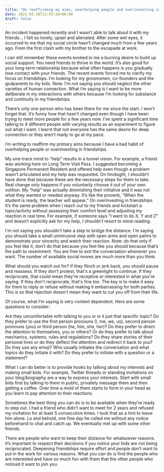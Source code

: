 ```yaml
---
title: "On reaffirming my aims, overhelping people and overinvesting in friendships"
date: 2021-02-28T21:55:20+08:00
draft: false
---
```

An incident happened recently and I wasn’t able to talk about it with my friends… I felt so lonely, upset and alienated. After some wet eyes, it occurred to me that my social circle hasn’t changed much from a few years ago. From the first clash with my brother to the escapade at work.

I can still remember these events evoked in me a burning desire to build up social support. You need friends to thrive in the world. It’s also good for your long-term relationship because what often happens is you gradually lose contact with your friends. The recent events forced me to clarify my focus on friendships. I’m looking for my groomsmen, co-founders and the godparents to my kids. Note: I’m not saying you should neglect the other varieties of human connection. What I’m saying is I want to be more deliberate in my interactions with others because I’m looking for substance and continuity in my friendships.

There’s only one person who has been there for me since the start. I won’t forget that. It’s funny how that hasn’t changed even though I have been trying to meet more people for a few years now. I’ve spent a significant time talking to 4 different people with varying results as an experiment to figure out what I want. I learnt that not everyone has the same desire for deep connection or they aren’t ready to go at my pace.

I’m writing to reaffirm my primary aims because I have a bad habit of overhelping people or overinvesting in friendships.

My one-track mind to “help” results in a tunnel vision. For example, a friend was working here on Long Term Visit Pass. I suggested becoming a Singapore Permanent Resident and offered help even though a problem wasn’t articulated and my help was requested. On hindsight, I shouldn’t have done that because these are the necessary steps for them to take. Real change only happens if you voluntarily choose it out of your own volition. My “help” was actually diminishing their initiative and it was not what they wanted or needed anyway. It’s like the proverb, “When the student is ready, the teacher will appear.”
On overinvesting in friendships. It’s the same problem when I reach out to my friends and kickstart a topic/activity without assessing their comfort level and adjusting my reaction in real time. For example, if someone says “I want to do X, Y and Z” and doesn’t explicitly ask for my help, I shouldn’t resort to mind-reading. 

I'm not saying you shouldn't take a step to bridge the distance. I'm saying you should take a small unintrusive step with open arms and open palms to demonstrate your sincerity and watch their reaction. Note: do that only if you feel like it, don’t do that because you feel like you should because that’s the path to resentment. You are free to exit the conversation whenever you want. The number of available social moves are much more than you think.

What should you watch out for? if they flinch or jerk back, you should pause and reassess. If they don't protest, that's a greenlight to continue. If they reciprocate, that could mean they're receptive or interested in what you're saying. If they don't reciprocate, that's fine too. The key is to make it easy for them to reply or refuse without making it embarrassing for both parties. This is so that rejection doesn't mean they want to cut you off from their life.

Of course, what I’m saying is very context dependent. Here are some questions to consider: 

Are they uncomfortable with talking to you or is it just that specific topic? Do they prefer to use the first person pronouns (I, me, we, us), second person pronouns (you) or third person (he, him, she, her)? Do they prefer to direct the attention to themselves, you or others? Or do they prefer to talk about mechanics, systems, rules and regulations? Do they share stories of their personal lives or do they deflect the attention and redirect it back to you? Do they use any emoji? Who usually initiates the conversation and what topics do they initiate it with? Do they prefer to initiate with a question or a statement?

What I can do better is to provide hooks by talking about my interests and making small bids. For example, Twitter threads or standing invitations on your blog/biography are a way to express your interests. Start with small bids first by talking to them in public, privately message them and then getting a coffee. Over time a mold of them starts to form in your head as you learn to pay attention to their reactions.

Sometimes the best thing you can do is to be available when they’re ready to step out. I had a friend who didn’t want to meet for 2 years and refused my invitation for at least 5 consecutive times. I took that as a hint to leave him alone. Lo and behold, one fine day he called me without any notice beforehand to chat and catch up. We eventually met up with some other friends.

There are people who want to keep their distance for whatsoever reasons. It’s important to respect their decisions if you notice your bids are not being reciprocated. Deepening friendships require effort and people don’t want to put in the work for various reasons. What you can do is find the people who are interested and have so much fun with them that the other people who noticed it want to join you.
